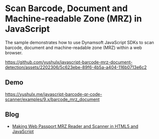 # Scan Barcode, Document and Machine-readable Zone (MRZ) in JavaScript
The sample demonstrates how to use Dynamsoft JavaScript SDKs to scan barcode, document and machine-readable zone (MRZ) within a web browser.

https://github.com/yushulx/javascript-barcode-mrz-document-detection/assets/2202306/5c623ebe-89f6-4b5a-a404-116b0713e6c2

## Demo
https://yushulx.me/javascript-barcode-qr-code-scanner/examples/9.x/barcode_mrz_document

## Blog
- [Making Web Passport MRZ Reader and Scanner in HTML5 and JavaScript](https://www.dynamsoft.com/codepool/web-javascript-passport-mrz-scanner.html)



